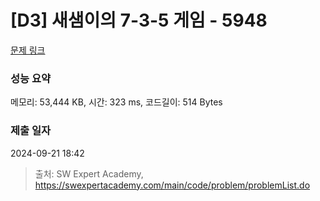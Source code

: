 # [D3] 새샘이의 7-3-5 게임 - 5948 

[문제 링크](https://swexpertacademy.com/main/code/problem/problemDetail.do?contestProbId=AWZ2IErKCwUDFAUQ) 

### 성능 요약

메모리: 53,444 KB, 시간: 323 ms, 코드길이: 514 Bytes

### 제출 일자

2024-09-21 18:42



> 출처: SW Expert Academy, https://swexpertacademy.com/main/code/problem/problemList.do
